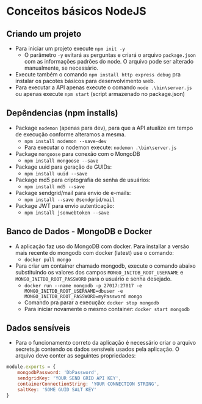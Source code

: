 
# Conceitos básicos NodeJS

## Criando um projeto
- Para iniciar um projeto execute `npm init -y`
	- O parâmetro `-y` evitará as perguntas e criará o arquivo `package.json` com as informações padrões do node. O arquivo pode ser alterado manualmente, se necessário.
- Execute também o comando `npm install http express debug` pra instalar os pacotes básicos para desenvolvimento web.
- Para executar a API apenas execute o comando `node .\bin\server.js` ou apenas execute `npm start` (script armazenado no package.json)

## Depêndencias (npm installs)
- Package `nodemon` (apenas para dev), para que a API atualize em tempo de execução conforme alteramos a mesma.
	- `npm install nodemon --save-dev`
	- Para executar o nodemon execute: `nodemon .\bin\server.js`
- Package `mongoose` para conexão com o MongoDB
	- `npm install mongoose --save`
- Package uuid para geração de GUIDs:
	- `npm install uuid --save`
- Package md5 para criptografia de senha de usuários:
	- `npm install md5 --save`
- Package sendgrid/mail para envio de e-mails:
	- `npm install --save @sendgrid/mail`
- Package JWT para envio autenticação:
	- `npm install jsonwebtoken --save`

## Banco de Dados - MongoDB e Docker
- A aplicação faz uso do MongoDB com docker. Para installar a versão mais recente do mongodb com docker (latest) use o comando:
	- `docker pull mongo`
- Para criar um container chamado mongodb, execute o comando abaixo substituindo os valores dos campos `MONGO_INITDB_ROOT_USERNAME` e `MONGO_INITDB_ROOT_PASSWORD` para o usuário e senha desejado.
	- `docker run --name mongodb -p 27017:27017 -e MONGO_INITDB_ROOT_USERNAME=dbuser -e MONGO_INITDB_ROOT_PASSWORD=myPassword mongo`
	- Comando pra parar a execução: `docker stop mongodb`
	- Para iniciar novamente o mesmo container: `docker start mongodb`

## Dados sensíveis
- Para o funcionamento correto da aplicação é necessário criar o arquivo secrets.js contendo os dados sensíveis usados pela aplicação. O arquivo deve conter as seguintes propriedades:

```javascript
module.exports = {
    mongodbPassword: 'DbPassword',
    sendgridKey: 'YOUR SEND GRID API KEY',
    containerConnectionString: 'YOUR CONNECTION STRING',
    saltKey: 'SOME GUID SALT KEY'
}
```
